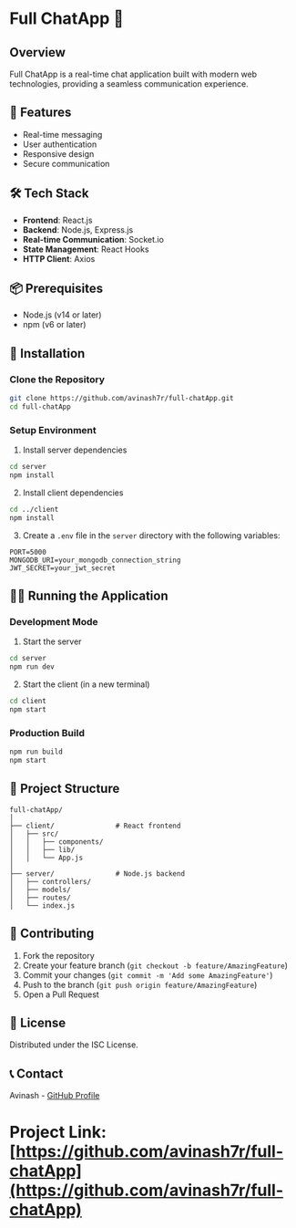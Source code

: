 # Full ChatApp 💬

## Overview
Full ChatApp is a real-time chat application built with modern web technologies, providing a seamless communication experience.

## 🚀 Features
- Real-time messaging
- User authentication
- Responsive design
- Secure communication

## 🛠 Tech Stack
- **Frontend**: React.js
- **Backend**: Node.js, Express.js
- **Real-time Communication**: Socket.io
- **State Management**: React Hooks
- **HTTP Client**: Axios

## 📦 Prerequisites
- Node.js (v14 or later)
- npm (v6 or later)

## 🔧 Installation

### Clone the Repository
```bash
git clone https://github.com/avinash7r/full-chatApp.git
cd full-chatApp
```

### Setup Environment
1. Install server dependencies
```bash
cd server
npm install
```

2. Install client dependencies
```bash
cd ../client
npm install
```

3. Create a `.env` file in the `server` directory with the following variables:
```
PORT=5000
MONGODB_URI=your_mongodb_connection_string
JWT_SECRET=your_jwt_secret
```

## 🏃‍♂️ Running the Application

### Development Mode
1. Start the server
```bash
cd server
npm run dev
```

2. Start the client (in a new terminal)
```bash
cd client
npm start
```

### Production Build
```bash
npm run build
npm start
```

## 📂 Project Structure
```
full-chatApp/
│
├── client/               # React frontend
│   ├── src/
│   │   ├── components/
│   │   ├── lib/
│   │   └── App.js
│
├── server/               # Node.js backend
│   ├── controllers/
│   ├── models/
│   ├── routes/
│   └── index.js
```

## 🤝 Contributing
1. Fork the repository
2. Create your feature branch (`git checkout -b feature/AmazingFeature`)
3. Commit your changes (`git commit -m 'Add some AmazingFeature'`)
4. Push to the branch (`git push origin feature/AmazingFeature`)
5. Open a Pull Request

## 📜 License
Distributed under the ISC License.

## 📞 Contact
Avinash - [GitHub Profile](https://github.com/avinash7r)

Project Link: [https://github.com/avinash7r/full-chatApp](https://github.com/avinash7r/full-chatApp)
=======
